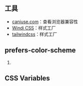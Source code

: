 ## 工具

- [caniuse.com](https://www.caniuse.com/#search=prefers-color-scheme)：查看浏览器兼容性
- [Windi CSS](https://windicss.org/)：样式工厂
- [tailwindcss](https://tailwindcss.com//)：样式工厂

## prefers-color-scheme

1. 


## CSS Variables

